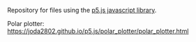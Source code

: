 
Repository for files using the [p5.js javascript library](https://p5js.org/).


Polar plotter: https://joda2802.github.io/p5.js/polar_plotter/polar_plotter.html

